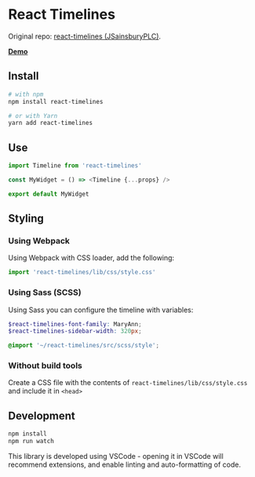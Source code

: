 # React Timelines

Original repo: [react-timelines (JSainsburyPLC)](https://github.com/JSainsburyPLC/react-timelines).

[**Demo**](https://nicholasgriffintn.github.io/react-timelines/)

## Install

```sh
# with npm
npm install react-timelines

# or with Yarn
yarn add react-timelines
```

## Use

```js
import Timeline from 'react-timelines'

const MyWidget = () => <Timeline {...props} />

export default MyWidget
```

## Styling

### Using Webpack

Using Webpack with CSS loader, add the following:

```js
import 'react-timelines/lib/css/style.css'
```

### Using Sass (SCSS)

Using Sass you can configure the timeline with variables:

```scss
$react-timelines-font-family: MaryAnn;
$react-timelines-sidebar-width: 320px;

@import '~/react-timelines/src/scss/style';
```

### Without build tools

Create a CSS file with the contents of `react-timelines/lib/css/style.css` and include it in `<head>`

## Development

```sh
npm install
npm run watch
```

This library is developed using VSCode - opening it in VSCode will recommend extensions, and enable linting and auto-formatting of code.
